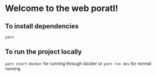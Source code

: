 # Welcome to the web poratl!

## To install dependencies

`yarn`

## To run the project locally

`yarn start:docker` for running through docker
or
`yarn run dev` for normal running

